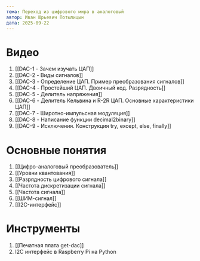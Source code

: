 ```yaml
---
тема: Переход из цифрового мира в аналоговый
автор: Иван Юрьевич Потылицын
дата: 2025-09-22
---
```


# Видео

1. [[DAC-1 - Зачем изучать ЦАП]]
2. [[DAC-2 - Виды сигналов]]
3. [[DAC-3 - Определение ЦАП. Пример преобразования сигналов]]
4. [[DAC-4 - Простейший ЦАП. Двоичный код. Разрядность]]
5. [[DAC-5 - Делитель напряжения]]
6. [[DAC-6 - Делитель Кельвина и R-2R ЦАП. Основные характеристики ЦАП]]
7. [[DAC-7 - Широтно-импульсная модуляция]]
8. [[DAC-8 - Написание функции decimal2binary]]
9. [[DAC-9 - Исключения. Конструкция try, except, else, finally]]

# Основные понятия

1. [[Цифро-аналоговый преобразователь]]
2. [[Уровни квантования]]
3. [[Разрядность цифрового сигнала]]
4. [[Частота дискретизации сигнала]]
5. [[Частота сигнала]]
6. [[ШИМ-сигнал]]
7. [[I2C-интерфейс]]

# Инструменты

1. [[Печатная плата get-dac]]
2. I2C интерфейс в Raspberry Pi на Python
